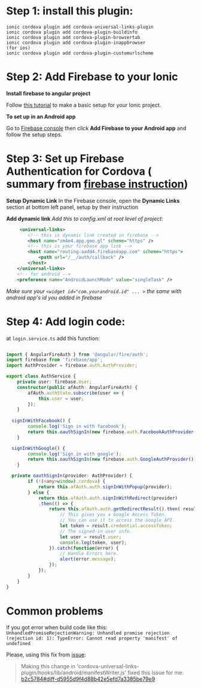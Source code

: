 # Step 1: install this plugin: 
```
ionic cordova plugin add cordova-universal-links-plugin
ionic cordova plugin add cordova-plugin-buildinfo
ionic cordova plugin add cordova-plugin-browsertab
ionic cordova plugin add cordova-plugin-inappbrowser
(for ios)
ionic cordova plugin add cordova-plugin-customurlscheme 
```

# Step 2: Add Firebase to your Ionic

 **Install firebase to angular project**

Follow [this tutorial](https://github.com/angular/angularfire2/blob/master/docs/install-and-setup.md) to make a basic setup for your Ionic project.

 **To set up in an Android app** 

Go to [Firebase console](https://console.firebase.google.com/) then click **Add Firebase to your Android app** and follow the setup steps.


# Step 3: Set up Firebase Authentication for Cordova ( summary from [firebase instruction](https://firebase.google.com/docs/auth/web/cordova))

 **Setup Dynamic Link**
 In the Firebase console, open the **Dynamic Links** section at bottom left panel, setup by their instruction

 **Add dynamic link**
 *Add this to config.xml at root level of project:*
```xml
     <universal-links>
        <!-- this is dynamic link created in firebase -->
        <host name="zm4e4.app.goo.gl" scheme="https" />
        <!-- this is your firebase app link -->
        <host name="routing-aadd4.firebaseapp.com" scheme="https">
            <path url="/__/auth/callback" />
        </host>
    </universal-links>
    <!-- for android -->
    <preference name="AndroidLaunchMode" value="singleTask" />
```

  *Make sure your `<widget id="com.yourandroid.id" ... >` the same with android app's id you 
  added in firebase*

# Step 4: Add login code:
at `login.service.ts` add this function: 
```ts

import { AngularFireAuth } from '@angular/fire/auth';
import firebase from 'firebase/app';
import AuthProvider = firebase.auth.AuthProvider;

export class AuthService {
    private user: firebase.User;
	constructor(public afAuth: AngularFireAuth) {
		afAuth.authState.subscribe(user => {
			this.user = user;
		});
	}
  
  signInWithFacebook() {
		console.log('Sign in with facebook');
		return this.oauthSignIn(new firebase.auth.FacebookAuthProvider());
	}

  signInWithGoogle() {
		console.log('Sign in with google');
		return this.oauthSignIn(new firebase.auth.GoogleAuthProvider());
	}

  private oauthSignIn(provider: AuthProvider) {
		if (!(<any>window).cordova) {
			return this.afAuth.auth.signInWithPopup(provider);
		} else {
			return this.afAuth.auth.signInWithRedirect(provider)
			.then(() => {
				return this.afAuth.auth.getRedirectResult().then( result => {
					// This gives you a Google Access Token.
					// You can use it to access the Google API.
					let token = result.credential.accessToken;
					// The signed-in user info.
					let user = result.user;
					console.log(token, user);
				}).catch(function(error) {
					// Handle Errors here.
					alert(error.message);
				});
			});
		}
	}
}
```

# Common problems

If you got error when build code like this:
`UnhandledPromiseRejectionWarning: Unhandled promise rejection (rejection id: 1): TypeError: Cannot read property 'manifest' of undefined`

Please, using this fix from [issue](https://github.com/nordnet/cordova-universal-links-plugin/issues/134):
> Making this change in 'cordova-universal-links-plugin/hooks/lib/android/manifestWriter.js' fixed this issue for me:
> [b2c5784#diff-d5955d9f4d88b42e5efd7a3385be79e9](https://github.com/nordnet/cordova-universal-links-plugin/commit/b2c5784764225319648e26aa5d3f42ede6d1b289#diff-d5955d9f4d88b42e5efd7a3385be79e9)
